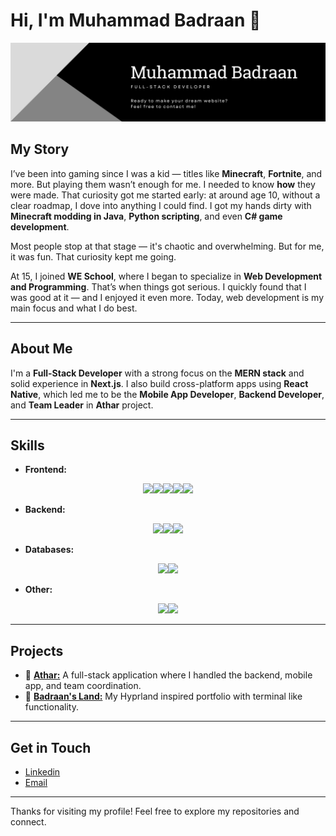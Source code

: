 # Hi, I'm Muhammad Badraan 👋
![Logo](./banner.png)

## My Story

I’ve been into gaming since I was a kid — titles like **Minecraft**, **Fortnite**, and more. But playing them wasn’t enough for me. I needed to know **how** they were made. That curiosity got me started early: at around age 10, without a clear roadmap, I dove into anything I could find. I got my hands dirty with **Minecraft modding in Java**, **Python scripting**, and even **C# game development**.

Most people stop at that stage — it's chaotic and overwhelming. But for me, it was fun. That curiosity kept me going.

At 15, I joined **WE School**, where I began to specialize in **Web Development and Programming**. That’s when things got serious. I quickly found that I was good at it — and I enjoyed it even more. Today, web development is my main focus and what I do best.

---

## About Me

I'm a **Full-Stack Developer** with a strong focus on the **MERN stack** and solid experience in **Next.js**. I also build cross-platform apps using **React Native**, which led me to be the **Mobile App Developer**, **Backend Developer**, and **Team Leader** in **Athar** project.

---

## Skills
  
- **Frontend:**
<div style="display: flex; flex-wrap: wrap; justify-content: center;">
  <a href="https://react.dev" target="_blank"><img src="https://cdn.jsdelivr.net/gh/devicons/devicon@latest/icons/react/react-original.svg" width=80 /></a>
  <a href="https://nextjs.org" target="_blank"><img src="https://cdn.jsdelivr.net/gh/devicons/devicon@latest/icons/nextjs/nextjs-original.svg" width=80 /></a>
  <a href="https://tailwindcss.com" target="_blank"><img src="https://cdn.jsdelivr.net/gh/devicons/devicon@latest/icons/tailwindcss/tailwindcss-original.svg" width=80 /></a>
  <a href="https://sass-lang.com" target="_blank"><img src="https://cdn.jsdelivr.net/gh/devicons/devicon@latest/icons/sass/sass-original.svg" width=80 /></a>
  <a href="https://getbootstrap.com" target="_blank"><img src="https://cdn.jsdelivr.net/gh/devicons/devicon@latest/icons/bootstrap/bootstrap-original.svg" width=80 /></a>
</div>

- **Backend:**
<div style="display: flex; flex-wrap: wrap; justify-content: center;">
  <a href="https://nodejs.org" target="_blank"><img src="https://cdn.jsdelivr.net/gh/devicons/devicon@latest/icons/nodejs/nodejs-original-wordmark.svg" width=80 /></a>
  <a href="https://expressjs.com" target="_blank"><img src="https://cdn.jsdelivr.net/gh/devicons/devicon@latest/icons/express/express-original.svg" width=80 /></a>
  <a href="https://www.typescriptlang.org" target="_blank"><img src="https://cdn.jsdelivr.net/gh/devicons/devicon@latest/icons/typescript/typescript-original.svg" width=80 /></a>
</div>
  
- **Databases:**
<div style="display: flex; flex-wrap: wrap; justify-content: center;">
  <a href="https://www.mongodb.com" target="_blank"><img src="https://cdn.jsdelivr.net/gh/devicons/devicon@latest/icons/mongodb/mongodb-original.svg" width=80 /></a>
  <a href="https://www.mysql.com" target="_blank"><img src="https://cdn.jsdelivr.net/gh/devicons/devicon@latest/icons/mysql/mysql-original-wordmark.svg" width=80 /></a>
</div>

- **Other:**
<div style="display: flex; flex-wrap: wrap; justify-content: center;">
  <a href="https://git-scm.com" target="_blank"><img src="https://cdn.jsdelivr.net/gh/devicons/devicon@latest/icons/git/git-original-wordmark.svg" width=80 /></a>
  <a href="https://en.wikipedia.org/wiki/Linux" target="_blank"><img src="https://cdn.jsdelivr.net/gh/devicons/devicon@latest/icons/linux/linux-original.svg" width=80 /></a>
</div>

---

## Projects

- 🔗 [**Athar:**](https://athar-project.netlify.app) A full-stack application where I handled the backend, mobile app, and team coordination.
- 🔗 [**Badraan's Land:**](https://badraan.is-a.dev) My Hyprland inspired portfolio with terminal like functionality.

---

## Get in Touch

- [Linkedin](https://www.linkedin.com/in/badraan)
- [Email](mailto:badraanmo@gmail.com)

---

Thanks for visiting my profile! Feel free to explore my repositories and connect.
